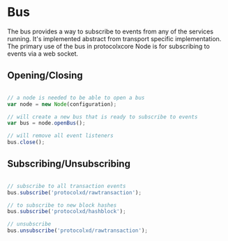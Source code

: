 # Bus
The bus provides a way to subscribe to events from any of the services running. It's implemented abstract from transport specific implementation. The primary use of the bus in protocolxcore Node is for subscribing to events via a web socket.

## Opening/Closing

```javascript

// a node is needed to be able to open a bus
var node = new Node(configuration);

// will create a new bus that is ready to subscribe to events
var bus = node.openBus();

// will remove all event listeners
bus.close();
```

## Subscribing/Unsubscribing

```javascript

// subscribe to all transaction events
bus.subscribe('protocolxd/rawtransaction');

// to subscribe to new block hashes
bus.subscribe('protocolxd/hashblock');

// unsubscribe
bus.unsubscribe('protocolxd/rawtransaction');
```
